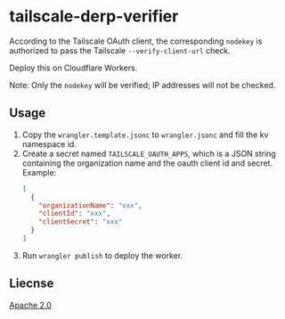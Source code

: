 # tailscale-derp-verifier

According to the Tailscale OAuth client, the corresponding `nodekey` is authorized to pass the Tailscale `--verify-client-url` check.

Deploy this on Cloudflare Workers.

Note: Only the `nodekey` will be verified; IP addresses will not be checked.


## Usage

1. Copy the `wrangler.template.jsonc` to `wrangler.jsonc` and fill the kv namespace id.
2. Create a secret named `TAILSCALE_OAUTH_APPS`, which is a JSON string containing the organization name and the oauth client id and secret.
    Example:
    ```json
    [
      {
        "organizationName": "xxx",
        "clientId": "xxx",
        "clientSecret": "xxx"
      }
    ]
    ```
3. Run `wrangler publish` to deploy the worker.

## Liecnse

[Apache 2.0](LICENSE)
